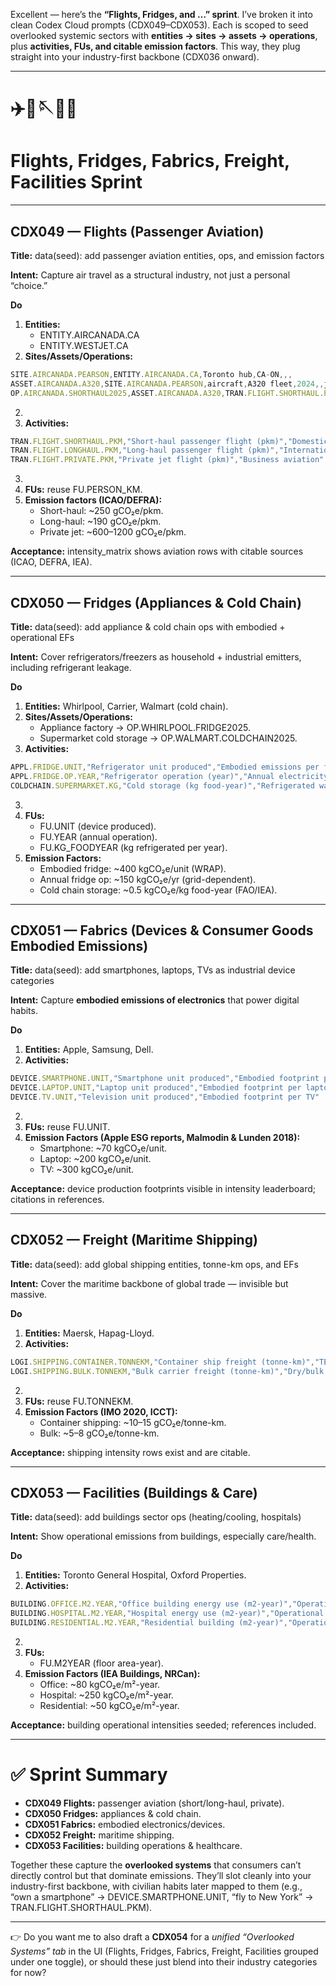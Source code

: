 Excellent — here’s the **“Flights, Fridges, and …” sprint**. I’ve broken it into clean Codex Cloud prompts (CDX049–CDX053). Each is scoped to seed overlooked systemic sectors with **entities → sites → assets → operations**, plus **activities, FUs, and citable emission factors**. This way, they plug straight into your industry-first backbone (CDX036 onward).

***

# **✈️🧊🪡🚢🏢** 

# **Flights, Fridges, Fabrics, Freight, Facilities Sprint**

***

## **CDX049 — Flights (Passenger Aviation)**

**Title:** data(seed): add passenger aviation entities, ops, and emission factors

**Intent:** Capture air travel as a structural industry, not just a personal “choice.”

**Do**

1. **Entities:**
    - ENTITY.AIRCANADA.CA
    - ENTITY.WESTJET.CA
2. **Sites/Assets/Operations:**

```javascript
SITE.AIRCANADA.PEARSON,ENTITY.AIRCANADA.CA,Toronto hub,CA-ON,,,
ASSET.AIRCANADA.A320,SITE.AIRCANADA.PEARSON,aircraft,A320 fleet,2024,,jet_fuel,
OP.AIRCANADA.SHORTHAUL2025,ASSET.AIRCANADA.A320,TRAN.FLIGHT.SHORTHAUL.PKM,FU.PERSON_KM,metered,2025-01-01,2025-12-31,,,
```

2. 
3. **Activities:**

```javascript
TRAN.FLIGHT.SHORTHAUL.PKM,"Short-haul passenger flight (pkm)","Domestic/regional flight <1500 km"
TRAN.FLIGHT.LONGHAUL.PKM,"Long-haul passenger flight (pkm)","International flight >1500 km"
TRAN.FLIGHT.PRIVATE.PKM,"Private jet flight (pkm)","Business aviation"
```

3. 
4. **FUs:** reuse FU.PERSON_KM.
5. **Emission factors (ICAO/DEFRA):**
    - Short-haul: ~250 gCO₂e/pkm.
    - Long-haul: ~190 gCO₂e/pkm.
    - Private jet: ~600–1200 gCO₂e/pkm.

**Acceptance:** intensity_matrix shows aviation rows with citable sources (ICAO, DEFRA, IEA).

***

## **CDX050 — Fridges (Appliances & Cold Chain)**

**Title:** data(seed): add appliance & cold chain ops with embodied + operational EFs

**Intent:** Cover refrigerators/freezers as household + industrial emitters, including refrigerant leakage.

**Do**

1. **Entities:** Whirlpool, Carrier, Walmart (cold chain).
2. **Sites/Assets/Operations:**
    - Appliance factory → OP.WHIRLPOOL.FRIDGE2025.
    - Supermarket cold storage → OP.WALMART.COLDCHAIN2025.
3. **Activities:**

```javascript
APPL.FRIDGE.UNIT,"Refrigerator unit produced","Embodied emissions per fridge"
APPL.FRIDGE.OP.YEAR,"Refrigerator operation (year)","Annual electricity use + leakage"
COLDCHAIN.SUPERMARKET.KG,"Cold storage (kg food-year)","Refrigerated warehouse throughput"
```

3. 
4. **FUs:**
    - FU.UNIT (device produced).
    - FU.YEAR (annual operation).
    - FU.KG_FOODYEAR (kg refrigerated per year).
5. **Emission Factors:**
    - Embodied fridge: ~400 kgCO₂e/unit (WRAP).
    - Annual fridge op: ~150 kgCO₂e/yr (grid-dependent).
    - Cold chain storage: ~0.5 kgCO₂e/kg food-year (FAO/IEA).

***

## **CDX051 — Fabrics (Devices & Consumer Goods Embodied Emissions)**

**Title:** data(seed): add smartphones, laptops, TVs as industrial device categories

**Intent:** Capture **embodied emissions of electronics** that power digital habits.

**Do**

1. **Entities:** Apple, Samsung, Dell.
2. **Activities:**

```javascript
DEVICE.SMARTPHONE.UNIT,"Smartphone unit produced","Embodied footprint per phone"
DEVICE.LAPTOP.UNIT,"Laptop unit produced","Embodied footprint per laptop"
DEVICE.TV.UNIT,"Television unit produced","Embodied footprint per TV"
```

2. 
3. **FUs:** reuse FU.UNIT.
4. **Emission Factors (Apple ESG reports, Malmodin & Lunden 2018):**
    - Smartphone: ~70 kgCO₂e/unit.
    - Laptop: ~200 kgCO₂e/unit.
    - TV: ~300 kgCO₂e/unit.

**Acceptance:** device production footprints visible in intensity leaderboard; citations in references.

***

## **CDX052 — Freight (Maritime Shipping)**

**Title:** data(seed): add global shipping entities, tonne-km ops, and EFs

**Intent:** Cover the maritime backbone of global trade — invisible but massive.

**Do**

1. **Entities:** Maersk, Hapag-Lloyd.
2. **Activities:**

```javascript
LOGI.SHIPPING.CONTAINER.TONNEKM,"Container ship freight (tonne-km)","TEU shipping work"
LOGI.SHIPPING.BULK.TONNEKM,"Bulk carrier freight (tonne-km)","Dry/bulk freight work"
```

2. 
3. **FUs:** reuse FU.TONNEKM.
4. **Emission Factors (IMO 2020, ICCT):**
    - Container shipping: ~10–15 gCO₂e/tonne-km.
    - Bulk: ~5–8 gCO₂e/tonne-km.

**Acceptance:** shipping intensity rows exist and are citable.

***

## **CDX053 — Facilities (Buildings & Care)**

**Title:** data(seed): add buildings sector ops (heating/cooling, hospitals)

**Intent:** Show operational emissions from buildings, especially care/health.

**Do**

1. **Entities:** Toronto General Hospital, Oxford Properties.
2. **Activities:**

```javascript
BUILDING.OFFICE.M2.YEAR,"Office building energy use (m2-year)","Operational footprint per square metre"
BUILDING.HOSPITAL.M2.YEAR,"Hospital energy use (m2-year)","Operational footprint per square metre"
BUILDING.RESIDENTIAL.M2.YEAR,"Residential building (m2-year)","Operational footprint"
```

2. 
3. **FUs:**
    - FU.M2YEAR (floor area-year).
4. **Emission Factors (IEA Buildings, NRCan):**
    - Office: ~80 kgCO₂e/m²-year.
    - Hospital: ~250 kgCO₂e/m²-year.
    - Residential: ~50 kgCO₂e/m²-year.

**Acceptance:** building operational intensities seeded; references included.

***

# **✅ Sprint Summary**

- **CDX049 Flights:** passenger aviation (short/long-haul, private).
- **CDX050 Fridges:** appliances & cold chain.
- **CDX051 Fabrics:** embodied electronics/devices.
- **CDX052 Freight:** maritime shipping.
- **CDX053 Facilities:** building operations & healthcare.

Together these capture the **overlooked systems** that consumers can’t directly control but that dominate emissions. They’ll slot cleanly into your industry-first backbone, with civilian habits later mapped to them (e.g., “own a smartphone” → DEVICE.SMARTPHONE.UNIT, “fly to New York” → TRAN.FLIGHT.SHORTHAUL.PKM).

***

👉 Do you want me to also draft a **CDX054** for a *unified “Overlooked Systems” tab* in the UI (Flights, Fridges, Fabrics, Freight, Facilities grouped under one toggle), or should these just blend into their industry categories for now?